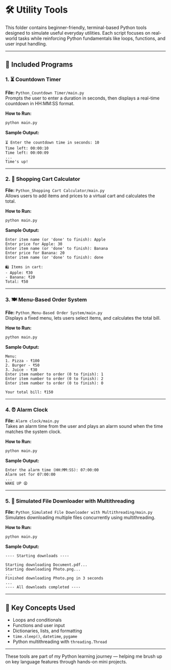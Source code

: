 # 🛠 Utility Tools

This folder contains beginner-friendly, terminal-based Python tools designed to simulate useful everyday utilities. Each script focuses on real-world tasks while reinforcing Python fundamentals like loops, functions, and user input handling.

---

## 📜 Included Programs

### 1. ⏳ Countdown Timer
**File:** `Python_Countdown Timer/main.py`  
Prompts the user to enter a duration in seconds, then displays a real-time countdown in HH:MM:SS format.

**How to Run:**
```bash
python main.py
```

**Sample Output:**
```
⏳ Enter the countdown time in seconds: 10
Time left: 00:00:10
Time left: 00:00:09
...
Time's up!
```

---

### 2. 🛒 Shopping Cart Calculator  
**File:** `Python_Shopping Cart Calculator/main.py`  
Allows users to add items and prices to a virtual cart and calculates the total.

**How to Run:**
```bash
python main.py
```

**Sample Output:**
```
Enter item name (or 'done' to finish): Apple
Enter price for Apple: 30
Enter item name (or 'done' to finish): Banana
Enter price for Banana: 20
Enter item name (or 'done' to finish): done

🛍️ Items in cart:
- Apple: ₹30
- Banana: ₹20
Total: ₹50
```

---

### 3. 🍽️ Menu-Based Order System  
**File:** `Python_Menu-Based Order System/main.py`  
Displays a fixed menu, lets users select items, and calculates the total bill.

**How to Run:**
```bash
python main.py
```

**Sample Output:**
```
Menu:
1. Pizza - ₹100
2. Burger - ₹50
3. Juice - ₹30
Enter item number to order (0 to finish): 1
Enter item number to order (0 to finish): 2
Enter item number to order (0 to finish): 0

Your total bill: ₹150
```

---

### 4. ⏰ Alarm Clock  
**File:** `Alarm clock/main.py`  
Takes an alarm time from the user and plays an alarm sound when the time matches the system clock.

**How to Run:**
```bash
python main.py
```

**Sample Output:**
```
Enter the alarm time (HH:MM:SS): 07:00:00
Alarm set for 07:00:00
...
WAKE UP 😩
```

---

### 5. 🔄 Simulated File Downloader with Multithreading  
**File:** `Python_Simulated File Downloader with Multithreading/main.py`  
Simulates downloading multiple files concurrently using multithreading.

**How to Run:**
```bash
python main.py
```

**Sample Output:**
```
---- Starting downloads ----

Starting downloading Document.pdf...
Starting downloading Photo.png...
...
Finished downloading Photo.png in 3 seconds
...
---- All downloads completed ----
```

---

## 🧠 Key Concepts Used
- Loops and conditionals
- Functions and user input
- Dictionaries, lists, and formatting
- `time.sleep()`, `datetime`, `pygame`
- Python multithreading with `threading.Thread`

---

These tools are part of my Python learning journey — helping me brush up on key language features through hands-on mini projects.
